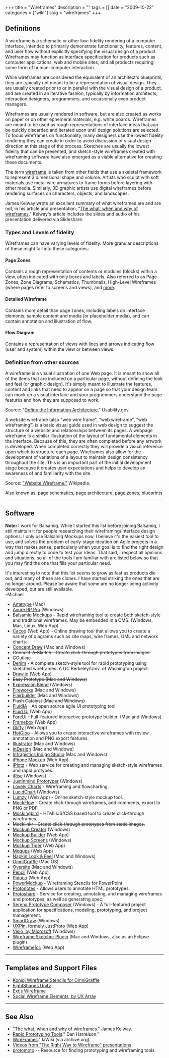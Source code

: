 +++
title = "Wireframes"
description = ""
tags = []
date = "2009-10-22"
categories = ["wiki"]
slug = "wireframes"
+++



<h2>Definitions</h2>
<p>A wireframe is a schematic or other low-fidelity rendering of a computer interface, intended to primarily demonstrate functionality, features, content, and user flow without explicitly specifying the visual design of a product. Wireframes may function as interface specification for products such as computer applications, web and mobile sites, and all products requiring some form of human-computer interaction. </p>
<p>While wireframes are considered the equivalent of an architect's blueprints, they are typically not meant to be a representation of visual design. They are usually created prior to or in parallel with the visual design of a product, and are created in an iterative fashion, typically by information architects, interaction designers, programmers, and occasionally even product managers. </p>
<p>Wireframes are usually rendered in software, but are also created as works on paper or on other ephemeral materials, e.g. white boards. Wireframes are meant to be used as rough representations of interface ideas that can be quickly discarded and iterated upon until design solutions are selected. To focus wireframes on functionality, many designers use the lowest fidelity rendering they can create in order to avoid discussion of visual design direction at this stage of the process. Sketches are usually the lowest fidelity that can be presented, and sketch-style wireframes created with wireframing software have also emerged as a viable alternative for creating these documents.</p>
<p>The term <a href="http://en.wikipedia.org/wiki/Wireframe">wireframe</a> is taken from other fields that use a skeletal framework to represent 3 dimensional shape and volume. Artists who sculpt with soft materials use metal wire armatures to frame forms before layering with other media. Similarly, 3D graphic artists use digital wireframes before rendering surfaces on characters, objects, and landscapes.</p>
<p>James Kelway wrote an excellent summary of what wireframes are and are not, in his article and presentation, "<a href="http://userpathways.com/2008/06/the-what-when-and-why-of-wireframes/">The what, when and why of wireframes</a>." Kelway's article includes the slides and audio of his presentation delivered via Slideshare.</p>
<h3>Types and Levels of fidelity</h3>
<p>Wireframes can have varying levels of fidelity. More granular descriptions of these might fall into these categories:</p>
<h4>Page Zones</h4>
<p>Contains a rough representation of contents or modules (blocks) within a view, often indicated with only boxes and labels. Also referred to as Page Zones, Zone Diagrams, Schematics, Thumbnails, High-Level Wireframes (where pages refer to screens and views), and <a href="../notebook/what-do-you-call.html">more</a>. </p>
<h4>Detailed Wireframe</h4>
<p>Contains more detail than page zones, including labels on interface elements, sample content and media (or placeholder media), and can contain annotation and illustration of flow.</p>
<h4>Flow Diagram</h4>
<p>Contains a representation of views with lines and arrows indicating flow (user and system) within the view or between views.</p>
<h3>Definition from other sources</h3>
<p>A wireframe is a visual illustration of one Web page. It is meant to show all of the items that are included on a particular page, without defining the look and feel (or graphic design). It's simply meant to illustrate the features, content and links that need to appear on a page so that your design team can mock up a visual interface and your programmers understand the page features and how they are supposed to work.</p>
<p>Source: "<a href="http://www.usability.gov/design/define.html#wireframe">Define the Information Architecture.</a>" Usability.gov.</p>
<p>A website wireframe (also "web wire frame", "web wireframe", "web wireframing") is a basic visual guide used in web design to suggest the structure of a website and relationships between its pages. A webpage wireframe is a similar illustration of the layout of fundamental elements in the interface. Because of this, they are often completed before any artwork is developed. When completed correctly they will provide a visual reference upon which to structure each page. Wireframes also allow for the development of variations of a layout to maintain design consistency throughout the site. This is an important part of the initial development stage because it creates user expectations and helps to develop an awareness of and familiarity with the site.</p>
<p>Source: <a href="http://en.wikipedia.org/wiki/Website_wireframe">"Website Wireframe."</a> Wikipedia.</p>
<p>Also known as: page schematics, page architecture, page zones, blueprints</p>
<hr>
<h2>Software</h2>
<p><b>Note:</b> I work for Balsamiq. While I started this list before joining Balsamiq, I still maintain it for people researching their wireframing/interface design options. I only use Balsamiq Mockups now. I believe it's the easiest tool to use, and solves the problem of early-stage ideation on Agile projects in a way that makes sense, particularly when your goal is to find the right design and jump directly to code to test your ideas. That said, I respect all opinions and situations, so all of the tools I am familiar with are listed below so that you may find the one that fills your particular need.</p>
<p>It's interesting to note that this list seems to grow as fast as products die out, and many of these are clones. I have started striking the ones that are no longer around. Please be aware that some are no longer being actively developed, but are still available.<br />-Michael</p>
<ul>
<li><a href="http://antetype.com/">Antetype</a> (Mac)</li>
<li><a href="http://www.axure.com/">Axure RP Pro</a> (Windows)</li>
<li><a href="http://www.balsamiq.com/products/mockups">Balsamiq Mockups</a> - Rapid wireframing tool to create both sketch-style and traditional wireframes. May be embedded in a CMS. (Windows, Mac, Linux, Web App)</li>
<li><a href="http://cacoo.com/">Cacoo</a> (Web App) - Online drawing tool that allows you to create a variety of diagrams such as site maps, wire frames, UML and network charts.</a></li>
<li><a href="http://www.conceptdraw.com/en/products/cd5/main.php">Concept Draw</a> (Mac and Windows)</li>
<li class="dim"><del>Connect-A-Sketch - Create click-through prototypes from images.</del></li>
<li class="dim"><del>COutline</del></li>
<li><a href="http://dub.washington.edu:2007/denim/">Denim</a> - A complete sketch-style tool for rapid prototyping using sketched wireframes. A UC Berkeley/Univ. of Washington project. </li>
<li><a href="https://www.draw.io/">Draw.io</a> (Web App)</li>
<li class="dim"><del>Easy Prototype (Mac and Windows)</del></li>
<li><a href="http://www.microsoft.com/expression/products/Blend_Overview.aspx#page-top">Expression Blend</a> (Windows)</li>
<li><a href="http://www.adobe.com/products/fireworks/">Fireworks</a> (Mac and Windows)</li>
<li><a href="http://www.flairbuilder.com/">Flairbuilder</a> (Mac and Windows)</li>
<li class="dim"><strike>Flash Catalyst (Mac and Windows)</strike></li>
<li><a href="http://stage.fluidia.org/">FluidIA</a> - An open source agile UI prototyping tool.</li>
<li><a href="https://www.fluidui.com/">Fluid UI</a> (Web App)
<li><a href="http://www.foreui.com/">ForeUI</a> - Full-featured interactive prototype builder. (Mac and Windows)</li>
<li><a href="http://framebox.org/">Framebox</a> (Web App)</li>
<li><a href="http://www.gliffy.com/">Gliffy</a> (Web App)</li>
<li><a href="http://hello.hotgloo.com/">HotGloo</a> - Allows you to create interactive wireframes with review annotation and PNG export features.</li>
<li><a href="http://www.adobe.com/products/illustrator/">Illustrator</a> (Mac and Windows)</li>
<li><a href="http://www.adobe.com/products/indesign/">InDesign</a> (Mac and Windows)</li>
<li><a href="http://www.infragistics.com/products/indigo-studio">Infragistics Indigo Studio</a> (Mac and Windows)</li>
<li><a href="http://iphonemockup.lkmc.ch/">iPhone Mockup</a> (Web App)</li>
<li><a href="http://iplotz.com/">iPlotz</a> - Web service for creating and managing sketch-style wireframes and rapid protypes.</li>
<li><a href="http://www.irise.com/">iRise</a> (Windows)</li>
<li><a href="http://www.justinmind.com/wireframe/justinmind_prototyper">Justinmind Prototyper</a> (Windows)</li>
<li><a href="http://www.lovelycharts.com/">Lovely Charts</a> - Wireframing and flowcharting.</li>
<li><a href="http://www.lucidchart.com/pages/examples/wireframe_software Lucidchart</a> - Rapid prototyping/diagramming tool. Web-based. HTML5-based tool to create interactive website/UI prototypes.</li><li><a href="https://www.lucidchart.com/">LucidChart</a> (Windows)</li>
<li><a href="http://www.lumzy.com/">Lumzy</a> (Web App) - Online sketch-style mockup tool.</li>
<li><a href="http://mockflow.com/">MockFlow</a> - Create click-through wireframes, add comments, export to PNG or PDF.</li>
<li><a href="http://gomockingbird.com/mockingbird/">Mockingbird</a> - HTML/JS/CSS based tool to create click-through wireframes.</li>
<li class="dim"><del>Mocklinkr - Create click-through prototypes from static images.</del></li>
<li><a href="http://mockupcreator.com/">Mockup Creator</a> (Windows)</li>
<li><a href="http://mockupbuilder.com/">Mockup Builder</a> (Web App)</li>
<li><a href="http://mockupscreens.com/">Mockup Screens</a> (Windows)</li>
<li><a href="http://www.mockuptiger.com/">Mockup Tiger</a> (Web App)</li>
<li><a href="https://moqups.com/">Moqups</a> (Web App)</li>
<li><a href="http://napkinlaf.sourceforge.net/">Napkin Look &amp; Feel</a> (Mac and Windows)</li>
<li><a href="http://www.omnigroup.com/applications/OmniGraffle/">OmniGraffle</a> (Mac OS)</li>
<li><a href="http://taubler.com/oversite/">Oversite</a> (Mac and Windows)</li>
<li><a href="http://pencil.evolus.vn/">Pencil</a> (Web App)</li>
<li><a href="https://pidoco.com/">Pidoco</a> (Web App)</li>
<li><a href="http://www.powermockup.com/">PowerMockup</a> - Wireframing Stencils for PowerPoint</li>
<li><a href="http://www.protonotes.com/">Protonotes</a> - Allows users to annotate HTML prototypes.</li>
<li><a href="http://www.protoshare.com/">Protoshare</a> - Service for creating, annotating, and managing wireframes and prototypes, as well as generating spec.</li>
<li><a href="http://www.serena.com/products/prototype-composer/index.html">Serena Prototype Composer</a> (Windows) - A full-featured project application for specifications, modeling, prototyping, and project management.</li>
<li><a href="http://www.smartdraw.com/">SmartDraw</a> (Windows)</li>
<li><a href="http://uxpin.com/">UXPin</a>, formely JustProto (Web App)</li>
<li><a href="http://office.microsoft.com/en-us/visio/default.aspx">Visio, by Microsoft</a> (Windows)</li>
<li><a href="http://wireframesketcher.com/">Wireframe Sketcher Plugin</a> (Mac and Windows, also as an Eclipse plugin)</li>
<li><a href="https://wireframe.cc/">Wireframe|cc</a> (Web App)</li>
</ul>
<hr>
<h2>Templates and Support Files</h2>
<ul>
<li><a href="../tools/omnigraffle-wireframe-stencils.html">Konigi Wireframe Stencils for OmniGraffle</a></li>
<li><a href="http://unify.eightshapes.com/">EightShapes Unify</a></li>
<li><a href="http://wireframeextjs.riaforge.org/">Extjs Wireframe</a></li>
<li><a href="http://www.uxarray.com/?p=121">Social Wireframe Elements, by UX Array</a></li>
</ul>
<hr>
<h2>See Also</h2>
<ul>
<li><a href="http://userpathways.com/2008/06/the-what-when-and-why-of-wireframes/">"The what, when and why of wireframes</a>." James Kelway.</li>
<li><a href="http://spreadsheets.google.com/pub?key=pOa2Uqiakxlry5hNuZm89Eg&amp;output=html&amp;widget=true">Rapid Prototyping Tools</a>." Dan Harrelson."</li>
<li><a href="http://web.archive.org/web/20070415155711/www.iawiki.net/WireFrames">WireFrames</a>." IaWiki (via archive.org).</li>
<li><a href="../notebook/all-right-way-wireframe-videos.html">Videos from "The Right Way to Wireframe" presentations</a>.</li>
<li><a href="http://protomoto.com/">protomoto</a> -- Resource for finding prototyping and wireframing tools.</li>
</ul>
